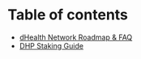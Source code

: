 # Table of contents

* [dHealth Network Roadmap & FAQ](README.md)
* [DHP Staking Guide](dhp-staking-guide.md)

